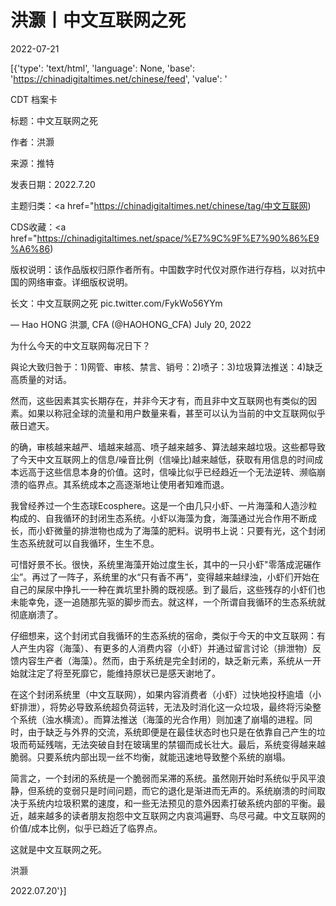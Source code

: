 # 洪灏丨中文互联网之死

2022-07-21

[{'type': 'text/html', 'language': None, 'base': 'https://chinadigitaltimes.net/chinese/feed', 'value': '

CDT 档案卡

标题：中文互联网之死

作者：洪灏

来源：推特

发表日期：2022.7.20

主题归类：<a href="https://chinadigitaltimes.net/chinese/tag/中文互联网)

CDS收藏：<a href="https://chinadigitaltimes.net/space/%E7%9C%9F%E7%90%86%E9%A6%86)

版权说明：该作品版权归原作者所有。中国数字时代仅对原作进行存档，以对抗中国的网络审查。详细版权说明。







长文：中文互联网之死 pic.twitter.com/FykWo56YYm

&mdash; Hao HONG 洪灝, CFA (@HAOHONG_CFA) July 20, 2022



为什么今天的中文互联网每况日下？

與论大致归咎于：1)网管、审核、禁言、销号：2)喷子：3)垃圾算法推送：4)缺乏高质量的对话。

然而，这些因素其实长期存在，并非今天才有，而且非中文互联网也有类似的因素。如果以称冠全球的流量和用户数量来看，甚至可以认为当前的中文互联网似乎蔽日遮天。

的确，审核越来越严、墙越来越高、喷子越来越多、算法越来越垃圾。这些都导致了今天中文互联网上的信息/噪音比例（信噪比)越来越低，获取有用信息的时间成本远高于这些信息本身的价值。这时，信噪比似乎已经趋近一个无法逆转、濒临崩溃的临界点。其系统成本之高逐渐地让使用者知难而退。

我曾经养过一个生态球Ecosphere。这是一个由几只小虾、一片海藻和人造沙粒构成的、自我循环的封闭生态系统。小虾以海藻为食，海藻通过光合作用不断成长，而小虾微量的排泄物也成为了海藻的肥料。说明书上说：只要有光，这个封闭生态系统就可以自我循环，生生不息。

可惜好景不长。很快，系统里海藻开始过度生长，其中的一只小虾&quot;零落成泥碾作尘”。再过了一阵子，系统里的水“只有香不再”，变得越来越绿浊，小虾们开始在自己的屎尿中挣扎一一种在粪坑里扑腾的既视感。到了最后，这些残存的小虾们也未能幸免，逐一追随那先驱的脚步而去。就这样，一个所谓自我循环的生态系统就彻底崩溃了。

仔细想来，这个封闭式自我循环的生态系统的宿命，类似于今天的中文互联网：有人产生内容（海藻）、有更多的人消费内容（小虾）并通过留言讨论（排泄物）反馈内容生产者（海藻）。然而，由于系统是完全封闭的，缺乏新元素，系统从一开始就注定了将至死靡它，能维持原状已是感天谢地了。

在这个封闭系统里（中文互联网），如果内容消费者（小虾）过快地投杼逾墙（小虾排泄），将势必导致系统超负荷运转，无法及时消化这一众垃圾，最终将污染整个系统（浊水横流）。而算法推送（海藻的光合作用）则加速了崩塌的进程。同时，由于缺乏与外界的交流，系统即便是在最佳状态时也只是在依靠自己产生的垃圾而苟延残喘，无法突破自封在玻璃里的禁锢而成长壮大。最后，系统变得越来越脆弱。只要系统内部出现一丝不均衡，就能迅速地导致整个系统的崩塌。

简言之，一个封闭的系统是一个脆弱而呆滞的系统。虽然刚开始时系统似乎风平浪静，但系统的变弱只是时间问题，而它的退化是渐进而无声的。系统崩溃的时间取决于系统内垃圾积累的速度，和一些无法预见的意外因素打破系统内部的平衡。最近，越来越多的读者朋友抱怨中文互联网之内哀鸿遍野、鸟尽弓藏。中文互联网的价值/成本比例，似乎已趋近了临界点。

这就是中文互联网之死。

洪灏

2022.07.20'}]